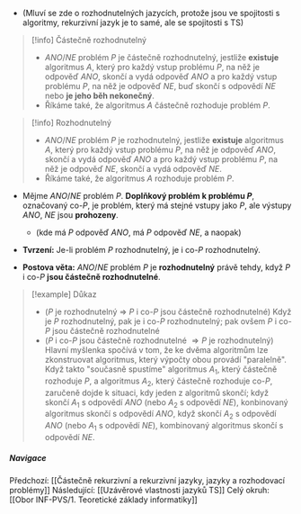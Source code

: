 - (Mluví se zde o rozhodnutelných jazycích, protože jsou ve spojitosti s algoritmy, rekurzivní jazyk je to samé, ale se spojitosti s TS)

>[!info] Částečně rozhodnutelný
>- $ANO/NE$ problém $P$ je částečně rozhodnutelný, jestliže **existuje** algoritmus $A$, který pro každý vstup problému $P$, na něž je odpověď $ANO$, skončí a vydá odpověď $ANO$ a pro každý vstup problému $P$, na něž je odpověď $NE$, buď skončí s odpovědí $NE$ nebo **je jeho běh nekonečný**.
>- Říkáme také, že algoritmus $A$ částečně rozhoduje problém $P$.

>[!info] Rozhodnutelný
>- $ANO/NE$ problém $P$ je rozhodnutelný, jestliže **existuje** algoritmus $A$, který pro každý vstup problému $P$, na něž je odpověď $ANO$, skončí a vydá odpověď $ANO$ a pro každý vstup problému $P$, na něž je odpověď $NE$, skončí a vydá odpověď $NE$.
>- Říkáme také, že algoritmus $A$ rozhoduje problém $P$.

- Mějme $ANO/NE$ problém $P$. **Doplňkový problém k problému $P$**, označovaný co-$P$, je problém, který má stejné vstupy jako $P$, ale výstupy $ANO$, $NE$ jsou **prohozeny**.
	- (kde má $P$ odpověď $ANO$, má $P$ odpověď $NE$, a naopak)

- **Tvrzení:** Je-li problém $P$ rozhodnutelný, je i co-$P$ rozhodnutelný.
- **Postova věta:** $ANO/NE$ problém $P$ je **rozhodnutelný** právě tehdy, když $P$ i co-$P$ **jsou částečně rozhodnutelné**.
>[!example] Důkaz
>- ($P$ je rozhodnutelný $\Rightarrow$ $P$ i co-$P$ jsou částečně rozhodnutelné) Když je $P$ rozhodnutelný, pak je i co-$P$ rozhodnutelný; pak ovšem $P$ i co-$P$ jsou částečně rozhodnutelné
>- ($P$ i co-$P$ jsou částečně rozhodnutelné $\Rightarrow P$ je rozhodnutelný) Hlavní myšlenka spočívá v tom, že ke dvěma algoritmům lze zkonstruovat algoritmus, který výpočty obou provádí "paralelně". Když takto "současně spustíme" algoritmus $A_{1}$, který částečně rozhoduje $P$, a algoritmus $A_{2}$, který částečně rozhoduje co-$P$, zaručeně dojde k situaci, kdy jeden z algoritmů skončí; když skončí $A_{1}$ s odpovědí $ANO$ (nebo $A_{2}$ s odpovědí $NE$), konbinovaný algoritmus skončí s odpovědí $ANO$, když skončí $A_{2}$ s odpovědí $ANO$ (nebo $A_{1}$ s odpovědí $NE$), kombinovaný algoritmus skončí s odpovědí $NE$.

##### Navigace
Předchozí:  [[Částečně rekurzivní a rekurzivní jazyky, jazyky a rozhodovací problémy]]
Následující: [[Uzávěrové vlastnosti jazyků TS]]
Celý okruh: [[Obor INF-PVS/1. Teoretické základy informatiky]]